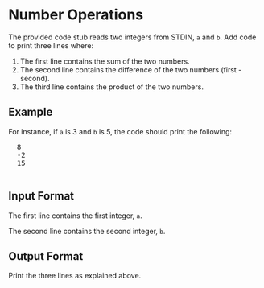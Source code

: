 <!DOCTYPE html>
<html>
<head>
  <title>Number Operations Description</title>
</head>
<body>
  <h1>Number Operations</h1>

  <p>The provided code stub reads two integers from STDIN, <code>a</code> and <code>b</code>. Add code to print three lines where:</p>

  <ol>
    <li>The first line contains the sum of the two numbers.</li>
    <li>The second line contains the difference of the two numbers (first - second).</li>
    <li>The third line contains the product of the two numbers.</li>
  </ol>

  <h2>Example</h2>

  <p>For instance, if <code>a</code> is 3 and <code>b</code> is 5, the code should print the following:</p>

  <pre>
  8
  -2
  15
  </pre>

  <h2>Input Format</h2>

  <p>The first line contains the first integer, <code>a</code>.</p>
  <p>The second line contains the second integer, <code>b</code>.</p>

  <h2>Output Format</h2>

  <p>Print the three lines as explained above.</p>
</body>
</html>
